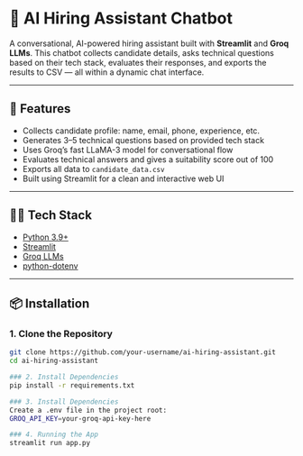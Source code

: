 # 🤖 AI Hiring Assistant Chatbot

A conversational, AI-powered hiring assistant built with **Streamlit** and **Groq LLMs**. This chatbot collects candidate details, asks technical questions based on their tech stack, evaluates their responses, and exports the results to CSV — all within a dynamic chat interface.

---

## 🚀 Features

- Collects candidate profile: name, email, phone, experience, etc.
- Generates 3–5 technical questions based on provided tech stack
- Uses Groq’s fast LLaMA-3 model for conversational flow
- Evaluates technical answers and gives a suitability score out of 100
- Exports all data to `candidate_data.csv`
- Built using Streamlit for a clean and interactive web UI

---

## 🧑‍💻 Tech Stack

- [Python 3.9+](https://www.python.org/)
- [Streamlit](https://streamlit.io)
- [Groq LLMs](https://console.groq.com)
- [python-dotenv](https://pypi.org/project/python-dotenv/)

---

## 📦 Installation

### 1. Clone the Repository

```bash
git clone https://github.com/your-username/ai-hiring-assistant.git
cd ai-hiring-assistant

### 2. Install Dependencies
pip install -r requirements.txt

### 3. Install Dependencies
Create a .env file in the project root:
GROQ_API_KEY=your-groq-api-key-here

### 4. Running the App
streamlit run app.py

